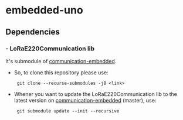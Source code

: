 # embedded-uno
## Dependencies
### - LoRaE220Communication lib
It's submodule of [communication-embedded](https://github.com/silviohenriquev/communication-embedded/).
- So, to clone this repository please use: 

       git clone --recurse-submodules -j8 <link>
- Whener you want to update the LoRaE220Communication lib to the latest version on [communication-embedded](https://github.com/silviohenriquev/communication-embedded/) (master), use:

       git submodule update --init --recursive
